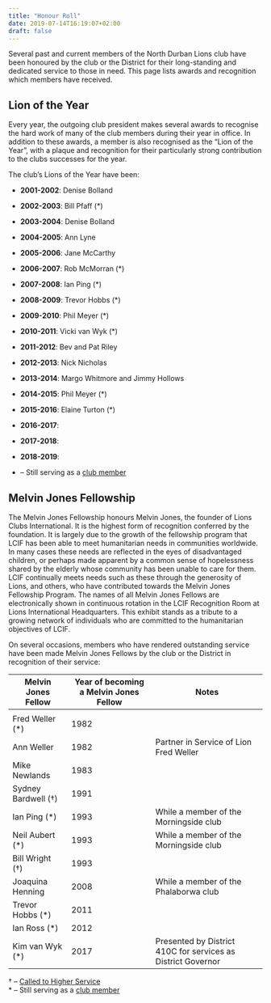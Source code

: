 ```yaml
---
title: "Honour Roll"
date: 2019-07-14T16:19:07+02:00
draft: false
---
```


Several past and current members of the North Durban Lions club have been honoured by the club or the District for their long-standing and dedicated service to those in need. This page lists awards and recognition which members have received.

## Lion of the Year
Every year, the outgoing club president makes several awards to recognise the hard work of many of the club members during their year in office. In addition to these awards, a member is also recognised as the “Lion of the Year”, with a plaque and recognition for their particularly strong contribution to the clubs successes for the year.

The club’s Lions of the Year have been:

* **2001-2002**: Denise Bolland
* **2002-2003**: Bill Pfaff (*)
* **2003-2004**: Denise Bolland
* **2004-2005**: Ann Lyne
* **2005-2006**: Jane McCarthy
* **2006-2007**: Rob McMorran (*)
* **2007-2008**: Ian Ping (*)
* **2008-2009**: Trevor Hobbs (*)
* **2009-2010**: Phil Meyer (*)
* **2010-2011**: Vicki van Wyk (*)
* **2011-2012**: Bev and Pat Riley
* **2012-2013**: Nick Nicholas
* **2013-2014**: Margo Whitmore and Jimmy Hollows
* **2014-2015**: Phil Meyer (*)
* **2015-2016**: Elaine Turton (*)
* **2016-2017**: 
* **2017-2018**: 
* **2018-2019**: 


* – Still serving as a [club member](/info/members)

## Melvin Jones Fellowship

The Melvin Jones Fellowship honours Melvin Jones, the founder of Lions Clubs International. It is the highest form of recognition conferred by the foundation. It is largely due to the growth of the fellowship program that LCIF has been able to meet humanitarian needs in communities worldwide. In many cases these needs are reflected in the eyes of disadvantaged children, or perhaps made apparent by a common sense of hopelessness shared by the elderly whose community has been unable to care for them. LCIF continually meets needs such as these through the generosity of Lions, and others, who have contributed towards the Melvin Jones Fellowship Program. The names of all Melvin Jones Fellows are electronically shown in continuous rotation in the LCIF Recognition Room at Lions International Headquarters. This exhibit stands as a tribute to a growing network of individuals who are committed to the humanitarian objectives of LCIF.

On several occasions, members who have rendered outstanding service have been made Melvin Jones Fellows by the club or the District in recognition of their service:

| Melvin Jones Fellow | Year of becoming a Melvin Jones Fellow | Notes                                                        |
|---------------------|----------------------------------------|--------------------------------------------------------------|
|                     |                                        |                                                              |
| Fred Weller (*)     | 1982                                   |                                                              |
| Ann Weller          | 1982                                   | Partner in Service of Lion Fred Weller                       |
| Mike Newlands       | 1983                                   |                                                              |
| Sydney Bardwell (†) | 1991                                   |                                                              |
| Ian Ping (*)        | 1993                                   | While a member of the Morningside club                       |
| Neil Aubert (*)     | 1993                                   | While a member of the Morningside club                       |
| Bill Wright (†)     | 1993                                   |                                                              |
| Joaquina Henning    | 2008                                   | While a member of the Phalaborwa club                        |
| Trevor Hobbs (*)    | 2011                                   |                                                              |
| Ian Ross (*)        | 2012                                   |                                                              |
| Kim van Wyk (*)     | 2017                                   | Presented by District 410C for services as District Governor |

† – [Called to Higher Service](/info/higher_service) \
\* – Still serving as a [club member](/info/members)
